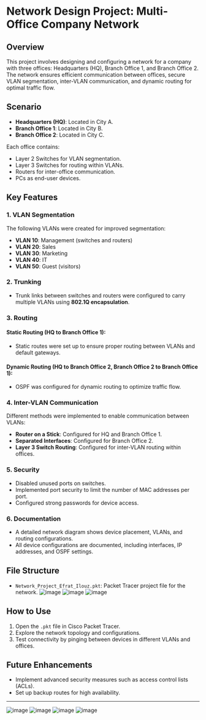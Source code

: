 # Network Design Project: Multi-Office Company Network

## Overview
This project involves designing and configuring a network for a company with three offices: Headquarters (HQ), Branch Office 1, and Branch Office 2. The network ensures efficient communication between offices, secure VLAN segmentation, inter-VLAN communication, and dynamic routing for optimal traffic flow.

## Scenario
- **Headquarters (HQ)**: Located in City A.
- **Branch Office 1**: Located in City B.
- **Branch Office 2**: Located in City C.

Each office contains:
- Layer 2 Switches for VLAN segmentation.
- Layer 3 Switches for routing within VLANs.
- Routers for inter-office communication.
- PCs as end-user devices.

## Key Features

### 1. VLAN Segmentation
The following VLANs were created for improved segmentation:
- **VLAN 10**: Management (switches and routers)
- **VLAN 20**: Sales
- **VLAN 30**: Marketing
- **VLAN 40**: IT
- **VLAN 50**: Guest (visitors)

### 2. Trunking
- Trunk links between switches and routers were configured to carry multiple VLANs using **802.1Q encapsulation**.

### 3. Routing
#### Static Routing (HQ to Branch Office 1):
- Static routes were set up to ensure proper routing between VLANs and default gateways.

#### Dynamic Routing (HQ to Branch Office 2, Branch Office 2 to Branch Office 1):
- OSPF was configured for dynamic routing to optimize traffic flow.

### 4. Inter-VLAN Communication
Different methods were implemented to enable communication between VLANs:
- **Router on a Stick**: Configured for HQ and Branch Office 1.
- **Separated Interfaces**: Configured for Branch Office 2.
- **Layer 3 Switch Routing**: Configured for inter-VLAN routing within offices.

### 5. Security
- Disabled unused ports on switches.
- Implemented port security to limit the number of MAC addresses per port.
- Configured strong passwords for device access.

### 6. Documentation
- A detailed network diagram shows device placement, VLANs, and routing configurations.
- All device configurations are documented, including interfaces, IP addresses, and OSPF settings.

## File Structure
- `Network_Project_Efrat_Ilouz.pkt`: Packet Tracer project file for the network.
![image](https://github.com/user-attachments/assets/212ef9a2-c694-41aa-93f8-d542e6ed6aaa)
![image](https://github.com/user-attachments/assets/60c06f5d-48c5-4ff0-8b84-a0ad8a84c77e)
![image](https://github.com/user-attachments/assets/baa78c86-2b75-45a4-b849-1104928293da)

## How to Use
1. Open the `.pkt` file in Cisco Packet Tracer.
2. Explore the network topology and configurations.
3. Test connectivity by pinging between devices in different VLANs and offices.

## Future Enhancements
- Implement advanced security measures such as access control lists (ACLs).
- Set up backup routes for high availability.

---

![image](https://github.com/user-attachments/assets/f16fd422-c5ed-4df8-a80a-ca4b30e313b1)
![image](https://github.com/user-attachments/assets/8385a50a-cf3b-404a-9c70-6eef510bf15e)
![image](https://github.com/user-attachments/assets/662755d5-4238-4988-8155-ce05450d92cd)
![image](https://github.com/user-attachments/assets/cd04000c-1851-4b39-8cf5-37e4e76347d0)


